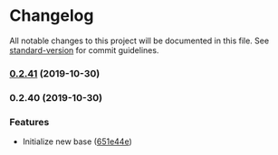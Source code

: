 # Changelog

All notable changes to this project will be documented in this file. See [standard-version](https://github.com/conventional-changelog/standard-version) for commit guidelines.

### [0.2.41](https://github.com/jazztong/create-serverless-app/compare/v0.2.40...v0.2.41) (2019-10-30)

### 0.2.40 (2019-10-30)


### Features

* Initialize new base ([651e44e](https://github.com/jazztong/create-serverless-app/commit/651e44ecc90ed3b8195b8300cf053667885c8bb7))
